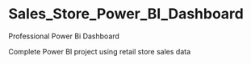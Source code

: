 # Sales_Store_Power_BI_Dashboard
Professional Power Bi Dashboard

Complete Power BI project using retail store sales data
